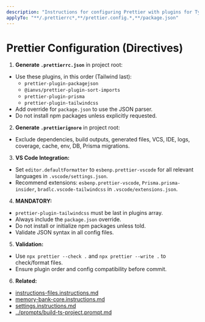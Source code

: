 ```yaml
---
description: "Instructions for configuring Prettier with plugins for TypeScript projects without initializing npm packages"
applyTo: "**/.prettierrc*,**/prettier.config.*,**/package.json"
---
```



# Prettier Configuration (Directives)

1. **Generate `.prettierrc.json`** in project root:
  - Use these plugins, in this order (Tailwind last):
    - `prettier-plugin-packagejson`
    - `@ianvs/prettier-plugin-sort-imports`
    - `prettier-plugin-prisma`
    - `prettier-plugin-tailwindcss`
  - Add override for `package.json` to use the JSON parser.
  - Do not install npm packages unless explicitly requested.

2. **Generate `.prettierignore`** in project root:
  - Exclude dependencies, build outputs, generated files, VCS, IDE, logs, coverage, cache, env, DB, Prisma migrations.

3. **VS Code Integration:**
  - Set `editor.defaultFormatter` to `esbenp.prettier-vscode` for all relevant languages in `.vscode/settings.json`.
  - Recommend extensions: `esbenp.prettier-vscode`, `Prisma.prisma-insider`, `bradlc.vscode-tailwindcss` in `.vscode/extensions.json`.

4. **MANDATORY:**
  - `prettier-plugin-tailwindcss` must be last in plugins array.
  - Always include the `package.json` override.
  - Do not install or initialize npm packages unless told.
  - Validate JSON syntax in all config files.

5. **Validation:**
  - Use `npx prettier --check .` and `npx prettier --write .` to check/format files.
  - Ensure plugin order and config compatibility before commit.

6. **Related:**
  - [instructions-files.instructions.md](./instructions-files.instructions.md)
  - [memory-bank-core.instructions.md](./memory-bank-core.instructions.md)
  - [settings.instructions.md](./settings.instructions.md)
  - [../prompts/build-ts-project.prompt.md](../prompts/build-ts-project.prompt.md)

